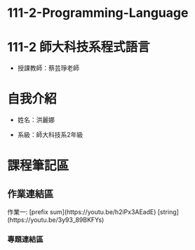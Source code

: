 # 111-2-Programming-Language
# 111-2 師大科技系程式語言
- 授課教師：蔡芸琤老師

<h1>自我介紹</h1>

- 姓名：洪麗娜

- 系級：師大科技系2年級

<h1>課程筆記區</h1>

<h2>作業連結區</h2>
作業一: [prefix sum](https://youtu.be/h2iPx3AEadE) 
[string](https://youtu.be/3y93_89BKFYs)
<h3>專題連結區</h3>